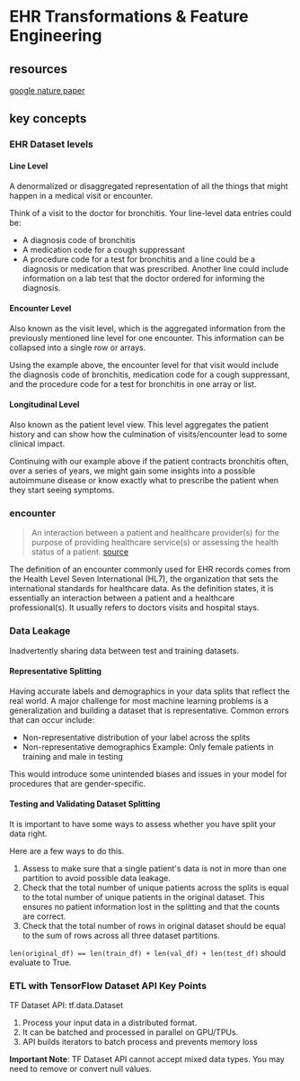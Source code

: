 # EHR Transformations & Feature Engineering

## resources
[google nature paper](https://www.nature.com/articles/s41746-018-0029-1)
## key concepts

### EHR Dataset levels

#### Line Level
A denormalized or disaggregated representation of all the things that might happen in a medical visit or encounter.

Think of a visit to the doctor for bronchitis. Your line-level data entries could be:
- A diagnosis code of bronchitis
- A medication code for a cough suppressant
- A procedure code for a test for bronchitis and a line could be a diagnosis or medication that was prescribed. Another line could include information on a lab test that the doctor ordered for informing the diagnosis.

#### Encounter Level
Also known as the visit level, which is the aggregated information from the previously mentioned line level for one encounter. This information can be collapsed into a single row or arrays.

Using the example above, the encounter level for that visit would include the diagnosis code of bronchitis, medication code for a cough suppressant, and the procedure code for a test for bronchitis in one array or list.

#### Longitudinal Level
Also known as the patient level view. This level aggregates the patient history and can show how the culmination of visits/encounter lead to some clinical impact.

Continuing with our example above if the patient contracts bronchitis often, over a series of years, we might gain some insights into a possible autoimmune disease or know exactly what to prescribe the patient when they start seeing symptoms.

### encounter

> An interaction between a patient and healthcare provider(s) for the purpose of providing healthcare service(s) or assessing the health status of a patient. [source](https://www.hl7.org/fhir/encounter-definitions.html)

The definition of an encounter commonly used for EHR records comes from the Health Level Seven International (HL7), the organization that sets the international standards for healthcare data. As the definition states, it is essentially an interaction between a patient and a healthcare professional(s). It usually refers to doctors visits and hospital stays.

### Data Leakage
Inadvertently sharing data between test and training datasets.

#### Representative Splitting
Having accurate labels and demographics in your data splits that reflect the real world. A major challenge for most machine learning problems is a generalization and building a dataset that is representative. Common errors that can occur include:

- Non-representative distribution of your label across the splits
- Non-representative demographics
Example: Only female patients in training and male in testing

This would introduce some unintended biases and issues in your model for procedures that are gender-specific.

#### Testing and Validating Dataset Splitting
It is important to have some ways to assess whether you have split your data right.

Here are a few ways to do this.

1. Assess to make sure that a single patient's data is not in more than one partition to avoid possible data leakage.
2. Check that the total number of unique patients across the splits is equal to the total number of unique patients in the original dataset. This ensures no patient information lost in the splitting and that the counts are correct.
3. Check that the total number of rows in original dataset should be equal to the sum of rows across all three dataset partitions.

`len(original_df) == len(train_df) + len(val_df) + len(test_df)` should evaluate to True.

### ETL with TensorFlow Dataset API Key Points
TF Dataset API: tf.data.Dataset

1. Process your input data in a distributed format.
2. It can be batched and processed in parallel on GPU/TPUs.
3. API builds iterators to batch process and prevents memory loss

**Important Note**: TF Dataset API cannot accept mixed data types. You may need to remove or convert null values.